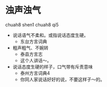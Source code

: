 # 浊声浊气
chuah8 shen1 chuah8 qi5
+ 说话语气不柔和。或指说话态度生硬。
  * 东台方言词典
+ 粗声粗气、不婉转
  * 泰县方言志
  - 这个人讲话～。
+ 说话态度生硬的样子，口气带有斥责意味
  * 泰州方言词典4
  - 你同人家说话好好的说，不要这样子～的。
